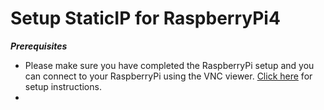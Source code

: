 # Setup StaticIP for RaspberryPi4

***Prerequisites***
- Please make sure you have completed the RaspberryPi setup and you can connect to your RaspberryPi using the VNC viewer. [Click here](https://github.com/e2eSolutionArchitect/RaspberryPi/blob/main/setup-raspberryPi4.md) for setup instructions.
- 
